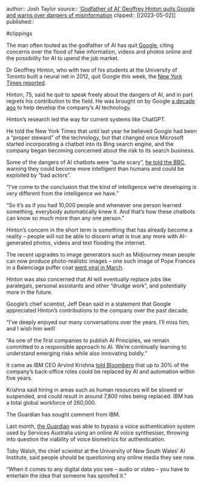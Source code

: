 author:: Josh Taylor
source:: [‘Godfather of AI’ Geoffrey Hinton quits Google and warns over dangers of misinformation](https://www.theguardian.com/technology/2023/may/02/geoffrey-hinton-godfather-of-ai-quits-google-warns-dangers-of-machine-learning?CMP=Share_iOSApp_Other)
clipped:: [[2023-05-02]]
published:: 

#clippings

The man often touted as the godfather of AI has quit [Google](https://www.theguardian.com/technology/google), citing concerns over the flood of fake information, videos and photos online and the possibility for AI to upend the job market.

Dr Geoffrey Hinton, who with two of his students at the University of Toronto built a neural net in 2012, quit Google this week, the [New York Times reported](https://www.nytimes.com/2023/05/01/technology/ai-google-chatbot-engineer-quits-hinton.html).

Hinton, 75, said he quit to speak freely about the dangers of AI, and in part regrets his contribution to the field. He was brought on by Google [a decade ago](https://www.theguardian.com/science/2015/may/21/google-a-step-closer-to-developing-machines-with-human-like-intelligence) to help develop the company’s AI technology.

Hinton’s research led the way for current systems like ChatGPT.

He told the New York Times that until last year he believed Google had been a “proper steward” of the technology, but that changed once Microsoft started incorporating a chatbot into its Bing search engine, and the company began becoming concerned about the risk to its search business.

Some of the dangers of AI chatbots were “quite scary”, [he told the BBC](https://www.bbc.com/news/world-us-canada-65452940), warning they could become more intelligent than humans and could be exploited by “bad actors”.

“I’ve come to the conclusion that the kind of intelligence we’re developing is very different from the intelligence we have.”

“So it’s as if you had 10,000 people and whenever one person learned something, everybody automatically knew it. And that’s how these chatbots can know so much more than any one person.”

Hinton’s concern in the short term is something that has already become a reality – people will not be able to discern what is true any more with AI-generated photos, videos and text flooding the internet.

The recent upgrades to image generators such as Midjourney mean people can now produce photo-realistic images – one such image of Pope Frances in a Balenciaga puffer coat [went viral in March](https://www.theguardian.com/technology/2023/apr/01/misinformation-mistakes-and-the-pope-in-a-puffer-what-rapidly-evolving-ai-can-and-cant-do).

Hinton was also concerned that AI will eventually replace jobs like paralegals, personal assistants and other “drudge work”, and potentially more in the future.

Google’s chief scientist, Jeff Dean said in a statement that Google appreciated Hinton’s contributions to the company over the past decade.

“I’ve deeply enjoyed our many conversations over the years. I’ll miss him, and I wish him well!

“As one of the first companies to publish AI Principles, we remain committed to a responsible approach to AI. We’re continually learning to understand emerging risks while also innovating boldly.”

It came as IBM CEO Arvind Krishna [told Bloomberg](https://www.bloomberg.com/news/articles/2023-05-01/ibm-to-pause-hiring-for-back-office-jobs-that-ai-could-kill?srnd=premium-asia&leadSource=uverify%20wall) that up to 30% of the company’s back-office roles could be replaced by AI and automation within five years.

Krishna said hiring in areas such as human resources will be slowed or suspended, and could result in around 7,800 roles being replaced. IBM has a total global workforce of 260,000.

The Guardian has sought comment from IBM.

Last month, [the Guardian](https://www.theguardian.com/technology/2023/mar/16/voice-system-used-to-verify-identity-by-centrelink-can-be-fooled-by-ai) was able to bypass a voice authentication system used by Services Australia using an online AI voice synthesiser, throwing into question the viability of voice biometrics for authentication.

Toby Walsh, the chief scientist at the University of New South Wales’ AI Institute, said people should be questioning any online media they see now.

“When it comes to any digital data you see – audio or video – you have to entertain the idea that someone has spoofed it.”